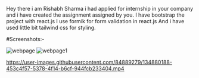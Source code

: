 Hey there i am Rishabh Sharma i had applied for internship in your company and i have created the assignment assigned by you.
I have bootstrap the project with react.js
I use formik for form validation in react.js
And i have used little bit tailwind css for styling.

#Screenshots:-


![webpage](https://user-images.githubusercontent.com/84889279/134879468-6aad1557-fad3-4e1e-a334-db878c632189.png)
![webpage1](https://user-images.githubusercontent.com/84889279/134879509-9068901a-5934-4323-bc01-1ac5172b61ad.png)

https://user-images.githubusercontent.com/84889279/134880188-453c4f57-5378-4f14-b6cf-944fcb233404.mp4
